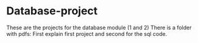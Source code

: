 # Database-project
These are the projects for the database module (1 and 2)
There is a folder with pdfs: First explain first project and second for the sql code. 
